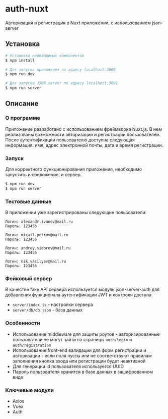 # auth-nuxt
Авторизация и регистрация в Nuxt приложении, с использованием json-server

## Установка

```bash
# Установка необходимых компонентов
$ npm install

# Для запуска приложения по адресу localhost:3000
$ npm run dev

# Для запуска JSON server по адресу localhost:3001
$ npm run server
```

## Описание 
### О программе 
Приложение разработано с использованием фреймворка Nuxt.js. В нем реализованы возможности авторизации и регистрации пользователей. После аутентификации пользователю доступна следующая информация: имя, адрес электронной почты, дата и время регистрации.

### Запуск
Для корректного функционирования приложения, необходимо запустить и приложение, и сервер.
```bash
$ npm run dev
$ npm run server
```

### Тестовые данные
В приложении уже зарегистрированы следующие пользователи:
```
Логин: alexandr.ivanov@mail.ru
Пароль: 123456
```
```
Логин: mixail.petrov@mail.ru
Пароль: 123456
```
```
Логин: andrey.sidorov@mail.ru
Пароль: 123456
```
```
Логин: nik.vasilyev@mail.ru
Пароль: 123456
```

### Фейковый сервер
В качестве fake API сервера используется модуль json-server-auth для добавления функционала аутентификации JWT и контроля доступа.
* ```server/index.js``` - настройки сервера
* ```server/db/db.json``` - база данных

### Особенности
* Использование middleware для защиты роутов - авторизированные пользователи не могут зайти на страницы ```auth/login``` и ```auth/registration```
* Использование front-end валидации для форм регистрации и авторизации - если поля пусты или не соответствуют правилам заполнения кнопка входа или регистрации будет неактивной
* Для генерации id пользователя используется UUID
* Пароль пользователя хранится в базе данных в зашифрованном виде

### Ключевые модули
* Axios
* Vuex
* Auth
